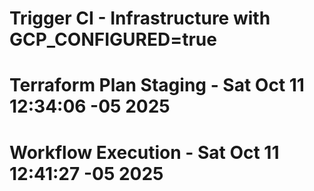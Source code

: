 # Trigger CI - Infrastructure with GCP_CONFIGURED=true

# Terraform Plan Staging - Sat Oct 11 12:34:06 -05 2025

# Workflow Execution - Sat Oct 11 12:41:27 -05 2025
